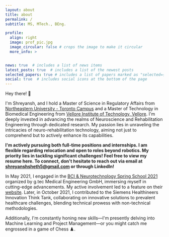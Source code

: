 ```yaml
---
layout: about
title: about
permalink: /
subtitle: MS, MTech., BEng.

profile:
  align: right
  image: prof_pic.jpg
  image_circular: false # crops the image to make it circular
  more_info: >


news: true  # includes a list of news items
latest_posts: true  # includes a list of the newest posts
selected_papers: true # includes a list of papers marked as "selected={true}"
social: true  # includes social icons at the bottom of the page
---
```


Hey there! 👋

I'm Shreyansh, and I hold a Master of Science in Regulatory Affairs from <a href='https://cps.northeastern.edu/program/master-of-science-in-regulatory-affairs-toronto/'>Northeastern University - Toronto Campus</a> and a Master of Technology in Biomedical Engineering from <a href='https://vit.ac.in/schools/school-of-electronics-engineering'>Vellore Institute of Technology, Vellore</a>. I'm deeply invested in advancing the realms of Neuroscience and Rehabilitation Engineering through dedicated research. My passion lies in unraveling the intricacies of neuro-rehabilitation technology, aiming not just to comprehend but to actively enhance its capabilities.

**I'm actively pursuing both full-time positions and internships. I am flexible regarding relocation and open to roles beyond robotics. My priority lies in tackling significant challenges! Feel free to view my resume here. To connect, don't hesitate to reach out via email at <a href='mailto:shreyanshsheth5@gmail.com'>shreyanshsheth5@gmail.com</a> or through LinkedIn!** <script src="https://platform.linkedin.com/badges/js/profile.js" async defer type="text/javascript"></script>

In May 2021, I engaged in the <a href='https://www.gtec.at/spring-school-2021/'>BCI & Neurotechnology Spring School 2021</a> organized by g.tec Medical Engineering GmbH, immersing myself in cutting-edge advancements. My active involvement led to a feature on their <a href='https://www.gtec.at/quote/shreyansh-sheth/'>website</a>. Later, in October 2021, I contributed to the Siemens Healthineers Innovation Think Tank, collaborating on innovative solutions to prevalent healthcare challenges, blending technical prowess with non-technical methodologies.

Additionally, I'm constantly honing new skills—I'm presently delving into Machine Learning and Project Management—or you might catch me engrossed in a game of Chess ♟️.

<script src="https://platform.linkedin.com/badges/js/profile.js" async defer type="text/javascript"></script>

